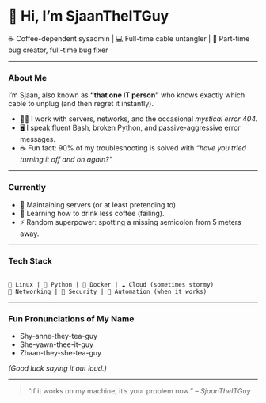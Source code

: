 # 👋 Hi, I’m SjaanTheITGuy

☕ Coffee-dependent sysadmin | 💻 Full-time cable untangler | 🔧 Part-time bug creator, full-time bug fixer  

---

### About Me  
I’m Sjaan, also known as **“that one IT person”** who knows exactly which cable to unplug (and then regret it instantly).  
- 👨‍💻 I work with servers, networks, and the occasional *mystical error 404*.  
- 🖥️ I speak fluent Bash, broken Python, and passive-aggressive error messages.  
- ☕ Fun fact: 90% of my troubleshooting is solved with *“have you tried turning it off and on again?”*  

---

### Currently  
- 🔭 Maintaining servers (or at least pretending to).  
- 🌱 Learning how to drink less coffee (failing).  
- ⚡ Random superpower: spotting a missing semicolon from 5 meters away.  

---

### Tech Stack  
```

💾 Linux | 🐍 Python | 🐳 Docker | ☁️ Cloud (sometimes stormy)
🔌 Networking | 🔐 Security | 🤖 Automation (when it works)

```

---


### Fun Pronunciations of My Name  
- Shy-anne-they-tea-guy  
- She-yawn-thee-it-guy  
- Zhaan-they-she-tea-guy  

*(Good luck saying it out loud.)*

---


> “If it works on my machine, it’s your problem now.” – *SjaanTheITGuy*
